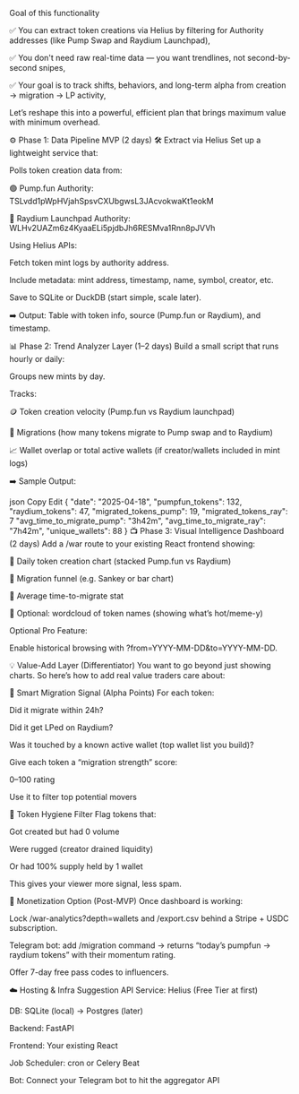 Goal of this functionality 

✅ You can extract token creations via Helius by filtering for Authority addresses (like Pump Swap and Raydium Launchpad),

✅ You don't need raw real-time data — you want trendlines, not second-by-second snipes,

✅ Your goal is to track shifts, behaviors, and long-term alpha from creation → migration → LP activity,

Let’s reshape this into a powerful, efficient plan that brings maximum value with minimum overhead.

⚙️ Phase 1: Data Pipeline MVP (2 days)
🛠️ Extract via Helius
Set up a lightweight service that:

Polls token creation data from:

🟢 Pump.fun Authority: TSLvdd1pWpHVjahSpsvCXUbgwsL3JAcvokwaKt1eokM

🔵 Raydium Launchpad Authority: WLHv2UAZm6z4KyaaELi5pjdbJh6RESMva1Rnn8pJVVh 

Using Helius APIs:

Fetch token mint logs by authority address.

Include metadata: mint address, timestamp, name, symbol, creator, etc.

Save to SQLite or DuckDB (start simple, scale later).

➡️ Output: Table with token info, source (Pump.fun or Raydium), and timestamp.

📊 Phase 2: Trend Analyzer Layer (1–2 days)
Build a small script that runs hourly or daily:

Groups new mints by day.

Tracks:

🪙 Token creation velocity (Pump.fun vs Raydium launchpad)

🔁 Migrations (how many tokens migrate to Pump swap and to Raydium)

📈 Wallet overlap or total active wallets (if creator/wallets included in mint logs)

➡️ Sample Output:

json
Copy
Edit
{
  "date": "2025-04-18",
  "pumpfun_tokens": 132,
  "raydium_tokens": 47,
  "migrated_tokens_pump": 19,
  "migrated_tokens_ray": 7
  "avg_time_to_migrate_pump": "3h42m",
  "avg_time_to_migrate_ray": "7h42m",
  "unique_wallets": 88
}
📺 Phase 3: Visual Intelligence Dashboard (2 days)
Add a /war route to your existing React frontend showing:

📆 Daily token creation chart (stacked Pump.fun vs Raydium)

🚚 Migration funnel (e.g. Sankey or bar chart)

🔄 Average time-to-migrate stat

🧠 Optional: wordcloud of token names (showing what’s hot/meme-y)

Optional Pro Feature:

Enable historical browsing with ?from=YYYY-MM-DD&to=YYYY-MM-DD.

💡 Value-Add Layer (Differentiator)
You want to go beyond just showing charts. So here’s how to add real value traders care about:

🧠 Smart Migration Signal (Alpha Points)
For each token:

Did it migrate within 24h?

Did it get LPed on Raydium?

Was it touched by a known active wallet (top wallet list you build)?

Give each token a “migration strength” score:

0–100 rating

Use it to filter top potential movers

🧼 Token Hygiene Filter
Flag tokens that:

Got created but had 0 volume

Were rugged (creator drained liquidity)

Or had 100% supply held by 1 wallet

This gives your viewer more signal, less spam.

💸 Monetization Option (Post-MVP)
Once dashboard is working:

Lock /war-analytics?depth=wallets and /export.csv behind a Stripe + USDC subscription.

Telegram bot: add /migration command → returns “today’s pumpfun → raydium tokens” with their momentum rating.

Offer 7-day free pass codes to influencers.

☁️ Hosting & Infra Suggestion
API Service: Helius (Free Tier at first)

DB: SQLite (local) → Postgres (later)

Backend: FastAPI

Frontend: Your existing React

Job Scheduler: cron or Celery Beat

Bot: Connect your Telegram bot to hit the aggregator API

